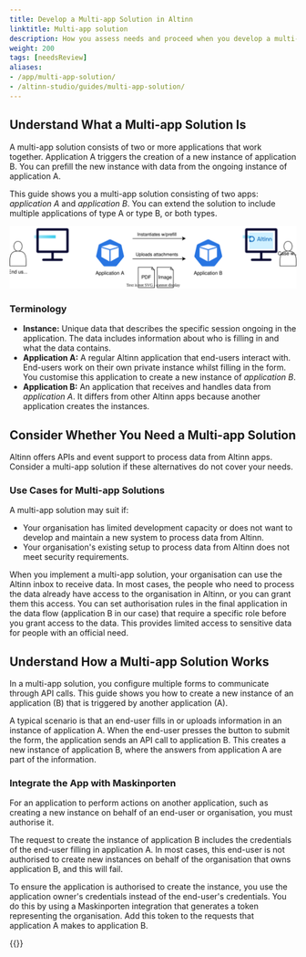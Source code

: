 ```yaml
---
title: Develop a Multi-app Solution in Altinn
linktitle: Multi-app solution
description: How you assess needs and proceed when you develop a multi-app solution
weight: 200
tags: [needsReview]
aliases:
- /app/multi-app-solution/
- /altinn-studio/guides/multi-app-solution/
---
```


<!--
REMEMBER: Check "how to" formulations that are clear anglicisms.
Use "This is how you..." instead of "How you..." where appropriate.
-->

## Understand What a Multi-app Solution Is

A multi-app solution consists of two or more applications that work together.
Application A triggers the creation of a new instance of application B.
You can prefill the new instance with data from the ongoing instance of application A.

This guide shows you a multi-app solution consisting of two apps: _application A_ and _application B_.
You can extend the solution to include multiple applications of type A or type B, or both types.

![Example architecture of a multi app solution](multi-app-architecture.drawio.svg)

### Terminology

- **Instance:** Unique data that describes the specific session ongoing in the application.
  The data includes information about who is filling in and what the data contains.
- **Application A:** A regular Altinn application that end-users interact with.
  End-users work on their own private instance whilst filling in the form.
  You customise this application to create a new instance of _application B_.
- **Application B:** An application that receives and handles data from _application A_.
  It differs from other Altinn apps because another application creates the instances.

## Consider Whether You Need a Multi-app Solution

Altinn offers APIs and event support to process data from Altinn apps.
Consider a multi-app solution if these alternatives do not cover your needs.

### Use Cases for Multi-app Solutions

A multi-app solution may suit if:

- Your organisation has limited development capacity or does not want to develop and maintain
  a new system to process data from Altinn.
- Your organisation's existing setup to process data from Altinn does not meet security requirements.

When you implement a multi-app solution, your organisation can use the Altinn inbox to receive data.
In most cases, the people who need to process the data already have access to the organisation in Altinn,
or you can grant them this access. You can set authorisation rules in the final application in the data flow
(application B in our case) that require a specific role before you grant access to the data.
This provides limited access to sensitive data for people with an official need.

## Understand How a Multi-app Solution Works

In a multi-app solution, you configure multiple forms to communicate through API calls.
This guide shows you how to create a new instance of an application (B) that is triggered by another application (A).

A typical scenario is that an end-user fills in or uploads information in an instance of application A.
When the end-user presses the button to submit the form, the application sends an API call to application B.
This creates a new instance of application B, where the answers from application A are part of the information.

### Integrate the App with Maskinporten

For an application to perform actions on another application, such as creating a new instance
on behalf of an end-user or organisation, you must authorise it.

The request to create the instance of application B includes the credentials of the end-user filling in application A.
In most cases, this end-user is not authorised to create new instances on behalf of the organisation
that owns application B, and this will fail.

To ensure the application is authorised to create the instance, you use the application owner's
credentials instead of the end-user's credentials.
You do this by using a Maskinporten integration that generates a token representing the organisation.
Add this token to the requests that application A makes to application B.

{{<children description="true" />}}
